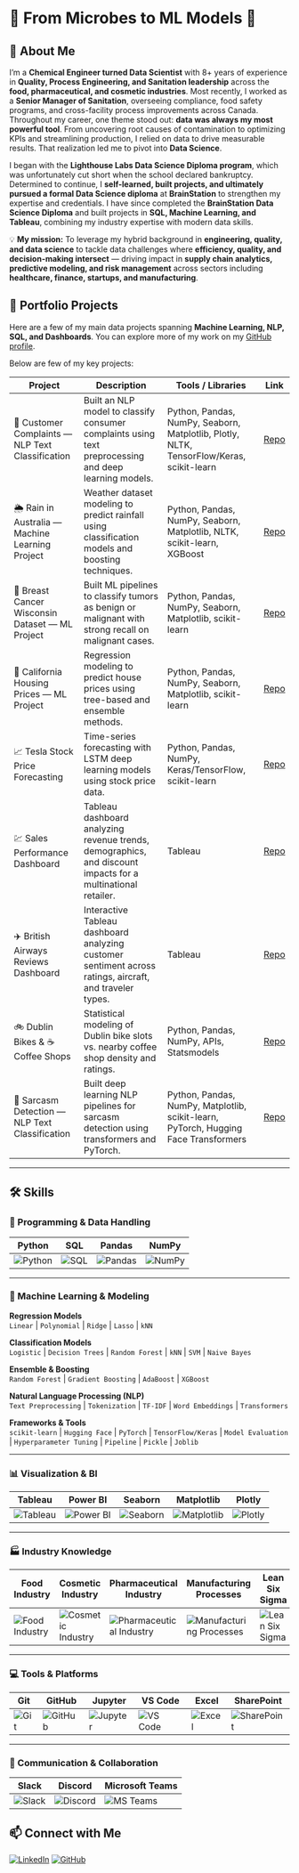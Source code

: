 # 🌟 From Microbes to ML Models 🌟  
## 👋 About Me  

I’m a **Chemical Engineer turned Data Scientist** with 8+ years of experience in **Quality, Process Engineering, and Sanitation leadership** across the **food, pharmaceutical, and cosmetic industries**. Most recently, I worked as a **Senior Manager of Sanitation**, overseeing compliance, food safety programs, and cross-facility process improvements across Canada. Throughout my career, one theme stood out: **data was always my most powerful tool**. From uncovering root causes of contamination to optimizing KPIs and streamlining production, I relied on data to drive measurable results. That realization led me to pivot into **Data Science**.  

I began with the **Lighthouse Labs Data Science Diploma program**, which was unfortunately cut short when the school declared bankruptcy. Determined to continue, I **self-learned, built projects, and ultimately pursued a formal Data Science diploma** at **BrainStation** to strengthen my expertise and credentials. I have since completed the **BrainStation Data Science Diploma** and built projects in **SQL, Machine Learning, and Tableau**, combining my industry expertise with modern data skills.  

💡 **My mission:** To leverage my hybrid background in **engineering, quality, and data science** to tackle data challenges where **efficiency, quality, and decision-making intersect** — driving impact in **supply chain analytics, predictive modeling, and risk management** across sectors including **healthcare, finance, startups, and manufacturing**.
 
## 📂 Portfolio Projects  

Here are a few of my main data projects spanning **Machine Learning, NLP, SQL, and  Dashboards**. You can explore more of my work on my [GitHub profile](https://github.com/ruu9211).  

Below are few of my key projects: 

| Project | Description | Tools / Libraries | Link |
|---------|-------------|-------------------|------|
| 📝 Customer Complaints — NLP Text Classification | Built an NLP model to classify consumer complaints using text preprocessing and deep learning models. | Python, Pandas, NumPy, Seaborn, Matplotlib, Plotly, NLTK, TensorFlow/Keras, scikit-learn | [Repo](https://github.com/ruu9211/customer_complaints) |
| 🌦️ Rain in Australia — Machine Learning Project | Weather dataset modeling to predict rainfall using classification models and boosting techniques. | Python, Pandas, NumPy, Seaborn, Matplotlib, NLTK, scikit-learn, XGBoost | [Repo](https://github.com/ruu9211/rain-in-australia-ml) |
| 🧬 Breast Cancer Wisconsin Dataset — ML Project | Built ML pipelines to classify tumors as benign or malignant with strong recall on malignant cases. | Python, Pandas, NumPy, Seaborn, Matplotlib, scikit-learn | [Repo](https://github.com/ruu9211/breast-cancer-wisconsin-ml) |
| 🏡 California Housing Prices — ML Project | Regression modeling to predict house prices using tree-based and ensemble methods. | Python, Pandas, NumPy, Seaborn, Matplotlib, scikit-learn | [Repo](https://github.com/ruu9211/california-housing-ml) |
| 📈 Tesla Stock Price Forecasting | Time-series forecasting with LSTM deep learning models using stock price data. | Python, Pandas, NumPy, Keras/TensorFlow, scikit-learn | [Repo](https://github.com/ruu9211/tesla_stock_price) |
| 💹 Sales Performance Dashboard | Tableau dashboard analyzing revenue trends, demographics, and discount impacts for a multinational retailer. | Tableau | [Repo](https://github.com/ruu9211/sales_analysis) |
| ✈️ British Airways Reviews Dashboard | Interactive Tableau dashboard analyzing customer sentiment across ratings, aircraft, and traveler types. | Tableau | [Repo](https://github.com/ruu9211/british_airways_reviews) |
| 🚲 Dublin Bikes & ☕ Coffee Shops | Statistical modeling of Dublin bike slots vs. nearby coffee shop density and ratings. | Python, Pandas, NumPy, APIs, Statsmodels | [Repo](https://github.com/ruu9211/dublin-bikes-coffee-shops) |
| 📝 Sarcasm Detection — NLP Text Classification | Built deep learning NLP pipelines for sarcasm detection using transformers and PyTorch. | Python, Pandas, NumPy, Matplotlib, scikit-learn, PyTorch, Hugging Face Transformers | [Repo](https://github.com/ruu9211/sarcasm_detection) |


---
## 🛠️ Skills  

### 🔢 Programming & Data Handling  
| Python | SQL | Pandas | NumPy |
|--------|-----|--------|-------|
| ![Python](https://img.shields.io/badge/Python-3776AB?logo=python&logoColor=white) | ![SQL](https://img.shields.io/badge/SQL-4479A1?logo=postgresql&logoColor=white) | ![Pandas](https://img.shields.io/badge/Pandas-150458?logo=pandas&logoColor=white) | ![NumPy](https://img.shields.io/badge/NumPy-013243?logo=numpy&logoColor=white) |

---

### 🤖 Machine Learning & Modeling  

**Regression Models**  
`Linear` | `Polynomial` | `Ridge` | `Lasso` | `kNN`  

**Classification Models**  
`Logistic` | `Decision Trees` | `Random Forest` | `kNN` | `SVM` | `Naive Bayes`  

**Ensemble & Boosting**  
`Random Forest` | `Gradient Boosting` | `AdaBoost` | `XGBoost`  

**Natural Language Processing (NLP)**  
`Text Preprocessing` | `Tokenization` | `TF-IDF` | `Word Embeddings` | `Transformers`  

**Frameworks & Tools**  
`scikit-learn` | `Hugging Face` | `PyTorch` | `TensorFlow/Keras` | `Model Evaluation` | `Hyperparameter Tuning` | `Pipeline` | `Pickle` | `Joblib`  


---

### 📊 Visualization & BI  
| Tableau | Power BI | Seaborn | Matplotlib | Plotly |
|---------|----------|---------|------------|--------|
| ![Tableau](https://img.shields.io/badge/Tableau-E97627?logo=tableau&logoColor=white) | ![Power BI](https://img.shields.io/badge/Power%20BI-F2C811?logo=powerbi&logoColor=black) | ![Seaborn](https://img.shields.io/badge/Seaborn-2E6E8E) | ![Matplotlib](https://img.shields.io/badge/Matplotlib-004C99) | ![Plotly](https://img.shields.io/badge/Plotly-3F4F75?logo=plotly&logoColor=white) |

---

### 🏭 Industry Knowledge  
| Food Industry | Cosmetic Industry | Pharmaceutical Industry | Manufacturing Processes | Lean Six Sigma | RCA | Process Optimization | KPI Development |
|---------------|------------------|--------------------------|-------------------------|----------------|-----|---------------------|----------------|
| ![Food Industry](https://img.shields.io/badge/Food%20Industry-red) | ![Cosmetic Industry](https://img.shields.io/badge/Cosmetic%20Industry-pink) | ![Pharmaceutical Industry](https://img.shields.io/badge/Pharmaceutical%20Industry-darkblue) | ![Manufacturing Processes](https://img.shields.io/badge/Manufacturing%20Processes-grey) | ![Lean Six Sigma](https://img.shields.io/badge/Lean%20Six%20Sigma-success) | ![RCA](https://img.shields.io/badge/Root%20Cause%20Analysis-orange) | ![Process Optimization](https://img.shields.io/badge/Process%20Optimization-yellowgreen) | ![KPI Development](https://img.shields.io/badge/KPI%20Development-blueviolet) |

---

### 💻 Tools & Platforms  
| Git | GitHub | Jupyter | VS Code | Excel | SharePoint |
|-----|--------|---------|---------|-------|------------|
| ![Git](https://img.shields.io/badge/Git-F05032?logo=git&logoColor=white) | ![GitHub](https://img.shields.io/badge/GitHub-181717?logo=github&logoColor=white) | ![Jupyter](https://img.shields.io/badge/Jupyter-F37626?logo=jupyter&logoColor=white) | ![VS Code](https://img.shields.io/badge/VS%20Code-007ACC?logo=visualstudiocode&logoColor=white) | ![Excel](https://img.shields.io/badge/Excel-217346?logo=microsoft-excel&logoColor=white) | ![SharePoint](https://img.shields.io/badge/SharePoint-0078D4?logo=microsoft-sharepoint&logoColor=white) |

---

### 💬 Communication & Collaboration  
| Slack | Discord | Microsoft Teams |
|-------|---------|-----------------|
| ![Slack](https://img.shields.io/badge/Slack-4A154B?logo=slack&logoColor=white) | ![Discord](https://img.shields.io/badge/Discord-5865F2?logo=discord&logoColor=white) | ![MS Teams](https://img.shields.io/badge/Microsoft%20Teams-6264A7?logo=microsoftteams&logoColor=white) |

## 📫 Connect with Me  

[![LinkedIn](https://img.shields.io/badge/LinkedIn-0A66C2?logo=linkedin&logoColor=white)](https://www.linkedin.com/in/isuru-abeysuriya/) 
[![GitHub](https://img.shields.io/badge/GitHub-181717?logo=github&logoColor=white)](https://github.com/ruu9211)


